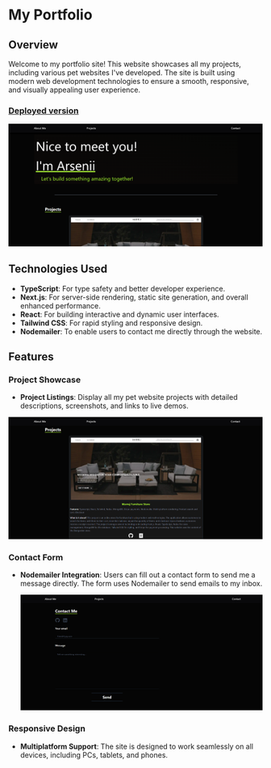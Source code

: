 # My Portfolio

## Overview

Welcome to my portfolio site! This website showcases all my projects, including various pet websites I've developed. The site is built using modern web development technologies to ensure a smooth, responsive, and visually appealing user experience.
### [Deployed version](https://arsenii-bilyi-portfolio.vercel.app/)
![Portfolio Preview](./public/portfolio.png)

## Technologies Used

- **TypeScript**: For type safety and better developer experience.
- **Next.js**: For server-side rendering, static site generation, and overall enhanced performance.
- **React**: For building interactive and dynamic user interfaces.
- **Tailwind CSS**: For rapid styling and responsive design.
- **Nodemailer**: To enable users to contact me directly through the website.

## Features

### Project Showcase

- **Project Listings**: Display all my pet website projects with detailed descriptions, screenshots, and links to live demos.

![Project Example](./public/project.png)

### Contact Form

- **Nodemailer Integration**: Users can fill out a contact form to send me a message directly. The form uses Nodemailer to send emails to my inbox.
  
  ![Contact Form](./public/contact.png)

### Responsive Design

- **Multiplatform Support**: The site is designed to work seamlessly on all devices, including PCs, tablets, and phones.



